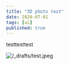 ```yaml
---
title: "3D photo test"
date: 2020-07-01
tags: [ai]
published: true
---
```


testtesttest

![/_drafts/test.jpeg](/_drafts/test.jpeg)

<div id="test_app" style="width: 500px; height: 500px"></div>
